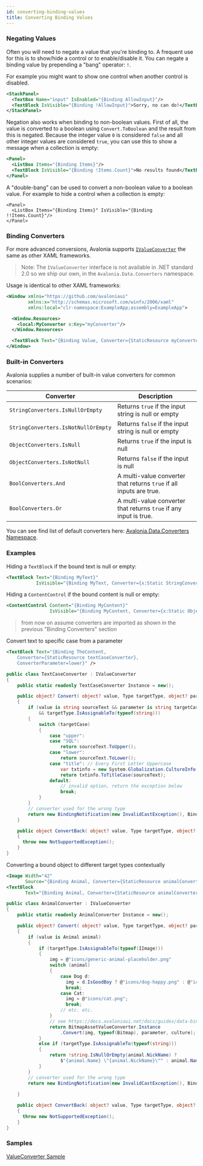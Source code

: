 ```yaml
---
id: converting-binding-values
title: Converting Binding Values
---
```


### Negating Values

Often you will need to negate a value that you're binding to. A frequent use for this is to show/hide a control or to enable/disable it. You can negate a binding value by prepending a "bang" operator: `!`.

For example you might want to show one control when another control is disabled.

```xml
<StackPanel>
  <TextBox Name="input" IsEnabled="{Binding AllowInput}"/>
  <TextBlock IsVisible="{Binding !AllowInput}">Sorry, no can do!</TextBlock>
</StackPanel>
```

Negation also works when binding to non-boolean values. First of all, the value is converted to a boolean using `Convert.ToBoolean` and the result from this is negated. Because the integer value `0` is considered `false` and all other integer values are considered `true`, you can use this to show a message when a collection is empty:

```xml
<Panel>
  <ListBox Items="{Binding Items}"/>
  <TextBlock IsVisible="{Binding !Items.Count}">No results found</TextBlock>
</Panel>
```

A "double-bang" can be used to convert a non-boolean value to a boolean value. For example to hide a control when a collection is empty:

```markup
<Panel>
  <ListBox Items="{Binding Items}" IsVisible="{Binding !!Items.Count}"/>
</Panel>
```

### Binding Converters

For more advanced conversions, Avalonia supports [`IValueConverter`](https://docs.microsoft.com/en-gb/dotnet/api/system.windows.data.ivalueconverter?view=netframework-4.7.1) the same as other XAML frameworks.

> Note: The `IValueConverter` interface is not available in .NET standard 2.0 so we ship our own, in the `Avalonia.Data.Converters` namespace.

Usage is identical to other XAML frameworks:

```xml
<Window xmlns="https://github.com/avaloniaui"
        xmlns:x="http://schemas.microsoft.com/winfx/2006/xaml"
        xmlns:local="clr-namespace:ExampleApp;assembly=ExampleApp">

  <Window.Resources>
    <local:MyConverter x:Key="myConverter"/>
  </Window.Resources>

  <TextBlock Text="{Binding Value, Converter={StaticResource myConverter}}"/>
</Window>
```

### Built-in Converters

Avalonia supplies a number of built-in value converters for common scenarios:

| Converter                           | Description                                                          |
| ----------------------------------- | -------------------------------------------------------------------- |
| `StringConverters.IsNullOrEmpty`    |  Returns `true` if the input string is null or empty                 |
| `StringConverters.IsNotNullOrEmpty` |  Returns `false` if the input string is null or empty                |
| `ObjectConverters.IsNull`           |  Returns `true` if the input is null                                 |
| `ObjectConverters.IsNotNull`        |  Returns `false` if the input is null                                |
| `BoolConverters.And`                |  A multi-value converter that returns `true` if all inputs are true. |
| `BoolConverters.Or`                 |  A multi-value converter that returns `true` if any input is true. |

You can see find list of default converters here: [Avalonia.Data.Converters Namespace](https://docs.avaloniaui.net/api/untitled/avalonia-ui-framework-23/avalonia-ui-framework-24#classtypes).

### Examples

Hiding a `TextBlock` if the bound text is null or empty:

```xml
<TextBlock Text="{Binding MyText}"
           IsVisible="{Binding MyText, Converter={x:Static StringConverters.IsNotNullOrEmpty}}"/>
```

Hiding a `ContentControl` if the bound content is null or empty:

```xml
<ContentControl Content="{Binding MyContent}"
                IsVisible="{Binding MyContent, Converter={x:Static ObjectConverters.IsNotNull}}"/>
```

> from now on assume converters are imported as shown in the previous "Binding Converters" section

Convert text to specific case from a parameter
```xml
<TextBlock Text="{Binding TheContent, 
    Converter={StaticResource textCaseConverter},
    ConverterParameter=lower}" />
```
```csharp
public class TextCaseConverter : IValueConverter
{
    public static readonly TextCaseConverter Instance = new();

    public object? Convert( object? value, Type targetType, object? parameter, CultureInfo culture )
    {
        if (value is string sourceText && parameter is string targetCase
            && targetType.IsAssignableTo(typeof(string)))
        {
            switch (targetCase)
            {
                case "upper":
                case "SQL":
                    return sourceText.ToUpper();
                case "lower":
                    return sourceText.ToLower();
                case "title": // Every First Letter Uppercase
                    var txtinfo = new System.Globalization.CultureInfo("en-US",false).TextInfo;
                    return txtinfo.ToTitleCase(sourceText);
                default:
                    // invalid option, return the exception below
                    break;
            }
        }
        // converter used for the wrong type
        return new BindingNotification(new InvalidCastException(), BindingErrorType.Error);
    }

    public object ConvertBack( object? value, Type targetType, object? parameter, CultureInfo culture )
    {
      throw new NotSupportedException();
    }
}
```


Converting a bound object to different target types contextually

```xml
<Image Width="42" 
       Source="{Binding Animal, Converter={StaticResource animalConverter}}"/>
<TextBlock 
       Text="{Binding Animal, Converter={StaticResource animalConverter}}" />
```

```csharp
public class AnimalConverter : IValueConverter
{
    public static readonly AnimalConverter Instance = new();

    public object? Convert( object? value, Type targetType, object? parameter, CultureInfo culture )
    {
        if (value is Animal animal)
        {
            if (targetType.IsAssignableTo(typeof(IImage)))
            {
                img = @"icons/generic-animal-placeholder.png"
                switch (animal)
                {
                    case Dog d:
                      img = d.IsGoodBoy ? @"icons/dog-happy.png" : @"icons/dog.png";
                      break;
                    case Cat:
                      img = @"icons/cat.png";
                      break;
                    // etc. etc.
                }
                // see https://docs.avaloniaui.net/docs/guides/data-binding/how-to-create-a-custom-data-binding-converter
                return BitmapAssetValueConverter.Instance
                    .Convert(img, typeof(Bitmap), parameter, culture);
            }
            else if (targetType.IsAssignableTo(typeof(string)))
            {
                return !string.IsNullOrEmpty(animal.NickName) ? 
                    $"{animal.Name} \"{animal.NickName}\"" : animal.Name;
            }
        }
        // converter used for the wrong type
        return new BindingNotification(new InvalidCastException(), BindingErrorType.Error);
        
    }

    public object ConvertBack( object? value, Type targetType, object? parameter, CultureInfo culture )
    {
      throw new NotSupportedException();
    }
}
```

### Samples

[ValueConverter Sample](https://github.com/AvaloniaUI/Avalonia.Samples/tree/main/src/Avalonia.Samples/MVVM/ValueConversionSample)